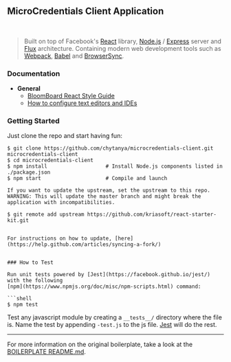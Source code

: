 ## MicroCredentials Client Application

<br>

> Built on top of Facebook's [React](https://facebook.github.io/react/) library,
> [Node.js](https://nodejs.org/) / [Express](http://expressjs.com/) server
> and [Flux](http://facebook.github.io/flux/) architecture. Containing
> modern web development tools such as [Webpack](http://webpack.github.io/),
> [Babel](http://babeljs.io/) and [BrowserSync](http://www.browsersync.io/).

### Documentation

 * **General**
   - [BloomBoard React Style Guide](./docs/react-style-guide.md)
   - [How to configure text editors and IDEs](./docs/how-to-configure-text-editors.md)

### Getting Started

Just clone the repo and start having fun:

```shell
$ git clone https://github.com/chytanya/microcredentials-client.git microcredentials-client
$ cd microcredentials-client
$ npm install                   # Install Node.js components listed in ./package.json
$ npm start                     # Compile and launch

If you want to update the upstream, set the upstream to this repo. 
WARNING: This will update the master branch and might break the application with incompatibilities. 

$ git remote add upstream https://github.com/kriasoft/react-starter-kit.git


For instructions on how to update, [here](https://help.github.com/articles/syncing-a-fork/)


### How to Test

Run unit tests powered by [Jest](https://facebook.github.io/jest/) with the following
[npm](https://www.npmjs.org/doc/misc/npm-scripts.html) command:

```shell
$ npm test
```

Test any javascript module by creating a `__tests__/` directory where
the file is. Name the test by appending `-test.js` to the js file.
[Jest](https://facebook.github.io/jest/) will do the rest.

---
For more information on the original boilerplate, take a look at the [BOILERPLATE README.md](./README-Boilerplate.md).
